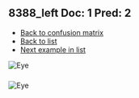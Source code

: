 ## 8388_left Doc: 1 Pred: 2
- [Back to confusion matrix](https://github.com/juliandewit/kaggle_retinopathy/blob/master/matrix.md)
- [Back to list](https://github.com/juliandewit/kaggle_retinopathy/blob/master/lists/12/list.md)
- [Next example in list](https://github.com/juliandewit/kaggle_retinopathy/blob/master/lists/12/84/8410_left.md)

![Eye](https://retinopaty.blob.core.windows.net/size1024/8388_left_1.jpeg)

### 

![Eye]()
